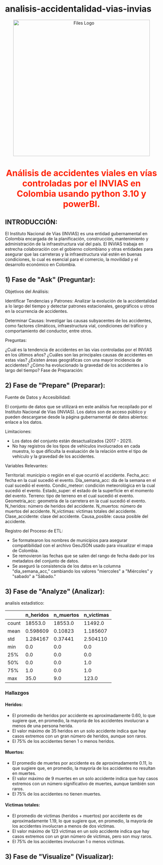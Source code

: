 # analisis-accidentalidad-vias-invias

<p align="center">
  <img alt="Files Logo" src="https://www.mintransporte.gov.co/info/mintransporte/media/pubInt/thumbs/thpub_700x400_11343.jpg" width="450" />
  <h1 align=center style="color: #FF2403">Análisis de accidentes viales en vías controladas por el INVIAS en Colombia usando python 3.10 y powerBI.</h1>
</p>





## INTRODUCCIÓN:

El Instituto Nacional de Vías (INVIAS) es una entidad gubernamental en Colombia encargada de la planificación, construcción, mantenimiento y administración de la infraestructura vial del país. El INVIAS trabaja en estrecha colaboración con el gobierno colombiano y otras entidades para asegurar que las carreteras y la infraestructura vial estén en buenas condiciones, lo cual es esencial para el comercio, la movilidad y el desarrollo económico en Colombia.

## 1) Fase de "Ask" (Preguntar):

Objetivos del Análisis:

Identificar Tendencias y Patrones: Analizar la evolución de la accidentalidad a lo largo del tiempo y detectar patrones estacionales, geográficos u otros en la ocurrencia de accidentes.

Determinar Causas: Investigar las causas subyacentes de los accidentes, como factores climáticos, infraestructura vial, condiciones del tráfico y comportamiento del conductor, entre otros.

Preguntas:

¿Cuál es la tendencia de accidentes en las vías controladas por el INVIAS en los últimos años?
¿Cuáles son las principales causas de accidentes en estas vías?
¿Existen áreas geográficas con una mayor incidencia de accidentes?
¿Cómo ha evolucionado la gravedad de los accidentes a lo largo del tiempo?
Fase de Preparación:

## 2) Fase de "Prepare" (Preparar):

Fuente de Datos y Accesibilidad:

El conjunto de datos que se utilizará en este análisis fue recopilado por el Instituto Nacional de Vías (INVIAS). Los datos son de acceso público y pueden descargarse desde la página gubernamental de datos abiertos: enlace a los datos.

Limitaciones:

- Los datos del conjunto están desactualizados (2017 - 2021).
- No hay registros de los tipos de vehículos involucrados en cada muestra, lo que dificulta la evaluación de la relación entre el tipo de vehículo y la gravedad de los accidentes.

Variables Relevantes:

Territorial: municipio o región en el que ocurrió el accidente.
Fecha_acc: fecha en la cual sucedió el evento.
Día_semana_acc: día de la semana en el cual sucedió el evento.
Condic_meteor: condición meteorológica en la cual sucedió el evento.
Estado_super: el estado de la superficie en el momento del evento.
Terreno: tipo de terreno en el cual sucedió el evento.
Geometría_acc: geometría de la carretera en la cual sucedió el evento.
N_heridos: número de heridos del accidente.
N_muertos: número de muertos del accidente.
N_víctimas: víctimas totales del accidente.
Clase_accidente: clase del accidente.
Causa_posible: causa posible del accidente.

Registro del Proceso de ETL:

* Se formatearon los nombres de municipios para asegurar compatibilidad con el archivo GeoJSON usado para visualizar el mapa de Colombia.
* Se removieron las fechas que se salen del rango de fecha dado por los metadatos del conjunto de datos.
* Se aseguró la consistencia de los datos en la columna "dia_semana_acc," cambiando los valores "miercoles" a "Miércoles" y "sabado" a "Sábado."

## 3) Fase de "Analyze" (Analizar):

analisis estadistico:

|          | n_heridos | n_muertos | n_victimas |
|----------|-----------|-----------|------------|
| count    | 18553.0   | 18553.0   | 11492.0    |
| mean     | 0.598609  | 0.10823   | 1.185607   |
| std      | 1.284167  | 0.37441   | 2.504110   |
| min      | 0.0       | 0.0       | 0.0        |
| 25%      | 0.0       | 0.0       | 0.0        |
| 50%      | 0.0       | 0.0       | 1.0        |
| 75%      | 1.0       | 0.0       | 1.0        |
| max      | 35.0      | 9.0       | 123.0      |


### Hallazgos

#### Heridos:

- El promedio de heridos por accidente es aproximadamente 0.60, lo que sugiere que, en promedio, la mayoría de los accidentes involucran a menos de una persona herida.
- El valor máximo de 35 heridos en un solo accidente indica que hay casos extremos con un gran número de heridos, aunque son raros.
- El 75% de los accidentes tienen 1 o menos heridos.

#### Muertos:

- El promedio de muertes por accidente es de aproximadamente 0.11, lo que sugiere que, en promedio, la mayoría de los accidentes no resultan en muertes.
- El valor máximo de 9 muertes en un solo accidente indica que hay casos extremos con un número significativo de muertes, aunque también son raros.
- El 75% de los accidentes no tienen muertes.

#### Victimas totales:

- El promedio de víctimas (heridos + muertos) por accidente es de aproximadamente 1.19, lo que sugiere que, en promedio, la mayoría de los accidentes involucran a menos de dos víctimas.
- El valor máximo de 123 víctimas en un solo accidente indica que hay casos extremos con un gran número de víctimas, pero son muy raros.
- El 75% de los accidentes involucran 1 o menos víctimas.


## 3) Fase de "Visualize" (Visualizar):






